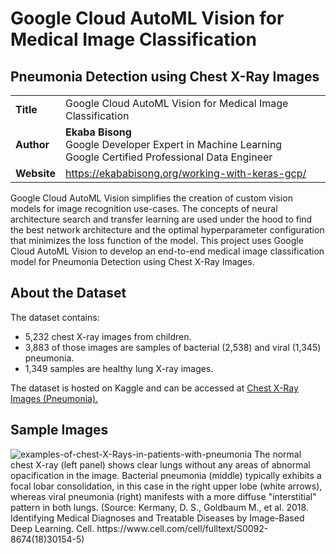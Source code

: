 # Google Cloud AutoML Vision for Medical Image Classification

## Pneumonia Detection using Chest X-Ray Images

| | |
|-|-|
|__Title__| Google Cloud AutoML Vision for Medical Image Classification 
|__Author__ | __Ekaba Bisong__ <br>Google Developer Expert in Machine Learning<br> Google Certified Professional Data Engineer
|__Website__ | <a href="https://ekababisong.org/working-with-keras-gcp/">https://ekababisong.org/working-with-keras-gcp/</a>

Google Cloud AutoML Vision simplifies the creation of custom vision models for image recognition use-cases. The concepts of neural architecture search and transfer learning are used under the hood to find the best network architecture and the optimal hyperparameter configuration that minimizes the loss function of the model. This project uses Google Cloud AutoML Vision to develop an end-to-end medical image classification model for Pneumonia Detection using Chest X-Ray Images.

## About the Dataset
The dataset contains:
- 5,232 chest X-ray images from children.
- 3,883 of those images are samples of bacterial (2,538) and viral (1,345) pneumonia.
- 1,349 samples are healthy lung X-ray images.

The dataset is hosted on Kaggle and can be accessed at <a href="https://www.kaggle.com/paultimothymooney/chest-xray-pneumonia">Chest X-Ray Images (Pneumonia).</a>

## Sample Images
<img src="https://marlin-prod.literatumonline.com/cms/attachment/62fab792-cc14-41b8-a1ba-260c84ffcd8e/figs6.jpg" alt="examples-of-chest-X-Rays-in-patients-with-pneumonia">
The normal chest X-ray (left panel) shows clear lungs without any areas of abnormal opacification in the image. Bacterial pneumonia (middle) typically exhibits a focal lobar consolidation, in this case in the right upper lobe (white arrows), whereas viral pneumonia (right) manifests with a more diffuse "interstitial" pattern in both lungs. (Source: Kermany, D. S., Goldbaum M., et al. 2018. Identifying Medical Diagnoses and Treatable Diseases by Image-Based Deep Learning. Cell. https://www.cell.com/cell/fulltext/S0092-8674(18)30154-5)